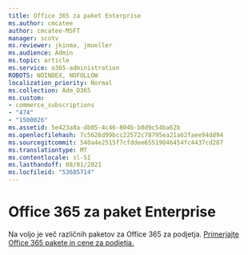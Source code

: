 ```yaml
---
title: Office 365 za paket Enterprise
ms.author: cmcatee
author: cmcatee-MSFT
manager: scotv
ms.reviewer: jkinma, jmueller
ms.audience: Admin
ms.topic: article
ms.service: o365-administration
ROBOTS: NOINDEX, NOFOLLOW
localization_priority: Normal
ms.collection: Adm_O365
ms.custom:
- commerce_subscriptions
- "474"
- "1500026"
ms.assetid: 5e423a8a-db05-4c46-804b-b8d9c54ba62b
ms.openlocfilehash: 7c5626d99bcc22572c78795ea21a62faee94dd94
ms.sourcegitcommit: 540a4e2515f7cfddee65519046454fc4437cd287
ms.translationtype: MT
ms.contentlocale: sl-SI
ms.lasthandoff: 08/01/2021
ms.locfileid: "53685714"
---
```

# <a name="office-365-for-enterprise-plan"></a>Office 365 za paket Enterprise

Na voljo je več različnih paketov za Office 365 za podjetja. [Primerjajte Office 365 pakete in cene za podjetja.](https://products.office.com/business/compare-more-office-365-for-business-plans)  